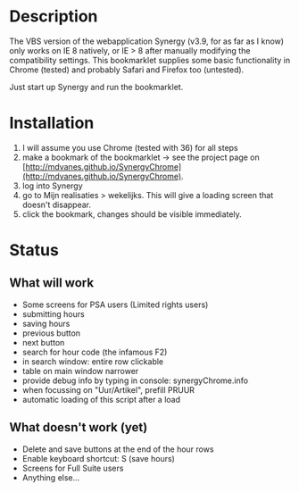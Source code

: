 # Description

The VBS version of the webapplication Synergy (v3.9, for as far as I know) only works on IE 8 natively, or IE > 8 after manually modifying the compatibility settings.
This bookmarklet supplies some basic functionality in Chrome (tested) and probably Safari and Firefox too (untested).

Just start up Synergy and run the bookmarklet.


# Installation

1. I will assume you use Chrome (tested with 36) for all steps
1. make a bookmark of the bookmarklet -> see the project page on [http://mdvanes.github.io/SynergyChrome](http://mdvanes.github.io/SynergyChrome).
1. log into Synergy
1. go to Mijn realisaties > wekelijks. This will give a loading screen that doesn't disappear.
1. click the bookmark, changes should be visible immediately.


# Status

## What will work

* Some screens for PSA users (Limited rights users)
* submitting hours
* saving hours
* previous button
* next button
* search for hour code (the infamous F2)
* in search window: entire row clickable
* table on main window narrower
* provide debug info by typing in console: synergyChrome.info
* when focussing on "Uur/Artikel", prefill PRUUR
* automatic loading of this script after a load

## What doesn't work (yet)

* Delete and save buttons at the end of the hour rows
* Enable keyboard shortcut: S (save hours)
* Screens for Full Suite users
* Anything else...

